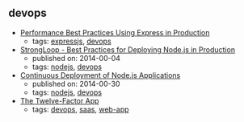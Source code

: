devops 
---
* [Performance Best Practices Using Express in Production](https://expressjs.com/en/advanced/best-practice-performance.html)
    * tags: [expressjs](../tags/expressjs.md), [devops](../tags/devops.md)
* [StrongLoop - Best Practices for Deploying Node.js in Production ](https://strongloop.com/strongblog/node-js-deploy-production-best-practice/)
    * published on: 2014-00-04
    * tags: [nodejs](../tags/nodejs.md), [devops](../tags/devops.md)
* [Continuous Deployment of Node.js Applications](https://blog.risingstack.com/continuous-deployment-of-node-js-applications/)
    * published on: 2014-00-30
    * tags: [nodejs](../tags/nodejs.md), [devops](../tags/devops.md)
* [The Twelve-Factor App ](https://12factor.net/)
    * tags: [devops](../tags/devops.md), [saas](../tags/saas.md), [web-app](../tags/web-app.md)
